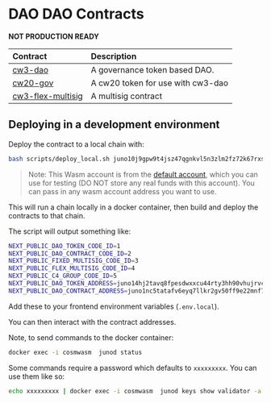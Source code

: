 # DAO DAO Contracts

**NOT PRODUCTION READY**

| Contract                                        | Description                                            |
|:------------------------------------------------|:-------------------------------------------------------|
| [cw3-dao](contracts/cw3-dao)                    | A governance token based DAO.                          |
| [cw20-gov](contract/cw20-gov)                   | A cw20 token for use with cw3-dao                      |
| [cw3-flex-multisig](contract/cw3-flex-multisig) | A multisig contract                                                       |

## Deploying in a development environment

Deploy the contract to a local chain with:

``` sh
bash scripts/deploy_local.sh juno10j9gpw9t4jsz47qgnkvl5n3zlm2fz72k67rxsg
```

> Note: This Wasm account is from the [default account](default-account.txt), which you can use for testing (DO NOT store any real funds with this account). You can pass in any wasm account address you want to use.

This will run a chain locally in a docker container, then build and deploy the contracts to that chain.

The script will output something like:

``` sh
NEXT_PUBLIC_DAO_TOKEN_CODE_ID=1
NEXT_PUBLIC_DAO_CONTRACT_CODE_ID=2
NEXT_PUBLIC_FIXED_MULTISIG_CODE_ID=3
NEXT_PUBLIC_FLEX_MULTISIG_CODE_ID=4
NEXT_PUBLIC_C4_GROUP_CODE_ID=5
NEXT_PUBLIC_DAO_TOKEN_ADDRESS=juno14hj2tavq8fpesdwxxcu44rty3hh90vhujrvcmstl4zr3txmfvw9skjuwg8
NEXT_PUBLIC_DAO_CONTRACT_ADDRESS=juno1nc5tatafv6eyq7llkr2gv50ff9e22mnf70qgjlv737ktmt4eswrq68ev2p
```

Add these to your frontend environment variables (`.env.local`).

You can then interact with the contract addresses.

Note, to send commands to the docker container:

``` sh
docker exec -i cosmwasm  junod status
```

Some commands require a password which defaults to `xxxxxxxxx`. You can use them like so:

``` sh
echo xxxxxxxxx | docker exec -i cosmwasm  junod keys show validator -a
```
